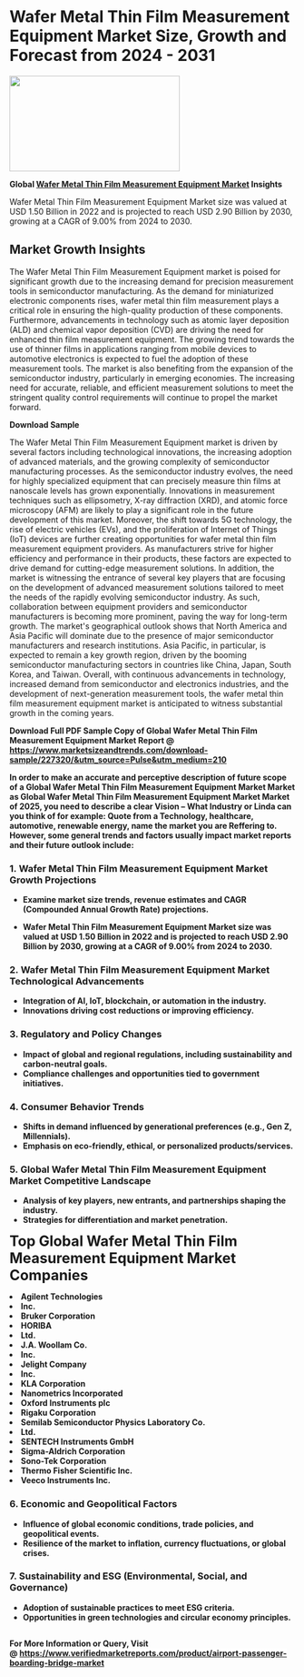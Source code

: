 <H1>Wafer Metal Thin Film Measurement Equipment Market Size, Growth and Forecast from 2024 - 2031</H1><img class="aligncenter size-medium wp-image-584254" src="https://thirdeyenews.in/wp-content/uploads/2024/09/Global-Market-Research-300x168.jpeg" alt="" width="300" height="168" /><p><strong>Global&nbsp;<a href="https://www.marketsizeandtrends.com/download-sample/227320/&amp;utm_source=Pulse&amp;utm_medium=210">Wafer Metal Thin Film Measurement Equipment Market</a> Insights</strong></p><p>Wafer Metal Thin Film Measurement Equipment Market size was valued at USD 1.50 Billion in 2022 and is projected to reach USD 2.90 Billion by 2030, growing at a CAGR of 9.00% from 2024 to 2030.</p><p><h2>Market Growth Insights</h2> The Wafer Metal Thin Film Measurement Equipment market is poised for significant growth due to the increasing demand for precision measurement tools in semiconductor manufacturing. As the demand for miniaturized electronic components rises, wafer metal thin film measurement plays a critical role in ensuring the high-quality production of these components. Furthermore, advancements in technology such as atomic layer deposition (ALD) and chemical vapor deposition (CVD) are driving the need for enhanced thin film measurement equipment. The growing trend towards the use of thinner films in applications ranging from mobile devices to automotive electronics is expected to fuel the adoption of these measurement tools. The market is also benefiting from the expansion of the semiconductor industry, particularly in emerging economies. The increasing need for accurate, reliable, and efficient measurement solutions to meet the stringent quality control requirements will continue to propel the market forward. <p><strong>Download Sample</strong></p> <p>The Wafer Metal Thin Film Measurement Equipment market is driven by several factors including technological innovations, the increasing adoption of advanced materials, and the growing complexity of semiconductor manufacturing processes. As the semiconductor industry evolves, the need for highly specialized equipment that can precisely measure thin films at nanoscale levels has grown exponentially. Innovations in measurement techniques such as ellipsometry, X-ray diffraction (XRD), and atomic force microscopy (AFM) are likely to play a significant role in the future development of this market. Moreover, the shift towards 5G technology, the rise of electric vehicles (EVs), and the proliferation of Internet of Things (IoT) devices are further creating opportunities for wafer metal thin film measurement equipment providers. As manufacturers strive for higher efficiency and performance in their products, these factors are expected to drive demand for cutting-edge measurement solutions. In addition, the market is witnessing the entrance of several key players that are focusing on the development of advanced measurement solutions tailored to meet the needs of the rapidly evolving semiconductor industry. As such, collaboration between equipment providers and semiconductor manufacturers is becoming more prominent, paving the way for long-term growth. The market's geographical outlook shows that North America and Asia Pacific will dominate due to the presence of major semiconductor manufacturers and research institutions. Asia Pacific, in particular, is expected to remain a key growth region, driven by the booming semiconductor manufacturing sectors in countries like China, Japan, South Korea, and Taiwan. Overall, with continuous advancements in technology, increased demand from semiconductor and electronics industries, and the development of next-generation measurement tools, the wafer metal thin film measurement equipment market is anticipated to witness substantial growth in the coming years. <p><strong></p><p><span class=""><strong>Download Full PDF Sample Copy of Global Wafer Metal Thin Film Measurement Equipment Market Report</strong> @ <a href="https://www.marketsizeandtrends.com/download-sample/227320/&amp;utm_source=Pulse&amp;utm_medium=210" target="_blank">https://www.marketsizeandtrends.com/download-sample/227320/&amp;utm_source=Pulse&amp;utm_medium=210</a></span></p><p>In order to make an accurate and perceptive description of future scope of a Global&nbsp;Wafer Metal Thin Film Measurement Equipment Market Market as Global&nbsp;Wafer Metal Thin Film Measurement Equipment Market Market of 2025, you need to describe a clear Vision &ndash; What Industry or Linda can you think of for example: Quote from a Technology, healthcare, automotive, renewable energy, name the market you are Reffering to. However, some general trends and factors usually impact market reports and their future outlook include:</p><h3>1.&nbsp;<strong>Wafer Metal Thin Film Measurement Equipment Market Growth Projections</strong></h3><ul><li>Examine market size trends, revenue estimates and CAGR (Compounded Annual Growth Rate) projections.</li><li><p>Wafer Metal Thin Film Measurement Equipment Market size was valued at USD 1.50 Billion in 2022 and is projected to reach USD 2.90 Billion by 2030, growing at a CAGR of 9.00% from 2024 to 2030.</p></li></ul><h3>2.&nbsp;<strong>Wafer Metal Thin Film Measurement Equipment Market Technological Advancements</strong></h3><ul><li>Integration of AI, IoT, blockchain, or automation in the industry.</li><li>Innovations driving cost reductions or improving efficiency.</li></ul><h3>3.&nbsp;<strong>Regulatory and Policy Changes</strong></h3><ul><li>Impact of global and regional regulations, including sustainability and carbon-neutral goals.</li><li>Compliance challenges and opportunities tied to government initiatives.</li></ul><h3>4.&nbsp;<strong>Consumer Behavior Trends</strong></h3><ul><li>Shifts in demand influenced by generational preferences (e.g., Gen Z, Millennials).</li><li>Emphasis on eco-friendly, ethical, or personalized products/services.</li></ul><h3>5.&nbsp;<strong>Global Wafer Metal Thin Film Measurement Equipment Market Competitive Landscape</strong></h3><ul><li>Analysis of key players, new entrants, and partnerships shaping the industry.</li><li>Strategies for differentiation and market penetration.</li></ul><p data-pm-slice="1 1 []"><span style="color: inherit; font-family: inherit; font-size: 25px;">Top Global Wafer Metal Thin Film Measurement Equipment Market Companies</span></p><div class="" data-test-id=""><p><li>Agilent Technologies</li><li> Inc.</li><li> Bruker Corporation</li><li> HORIBA</li><li> Ltd.</li><li> J.A. Woollam Co.</li><li> Inc.</li><li> Jelight Company</li><li> Inc.</li><li> KLA Corporation</li><li> Nanometrics Incorporated</li><li> Oxford Instruments plc</li><li> Rigaku Corporation</li><li> Semilab Semiconductor Physics Laboratory Co.</li><li> Ltd.</li><li> SENTECH Instruments GmbH</li><li> Sigma-Aldrich Corporation</li><li> Sono-Tek Corporation</li><li> Thermo Fisher Scientific Inc.</li><li> Veeco Instruments Inc.</li></p></div><h3>6.&nbsp;<strong>Economic and Geopolitical Factors</strong></h3><ul><li>Influence of global economic conditions, trade policies, and geopolitical events.</li><li>Resilience of the market to inflation, currency fluctuations, or global crises.</li></ul><h3>7.&nbsp;<strong>Sustainability and ESG (Environmental, Social, and Governance)</strong></h3><ul><li>Adoption of sustainable practices to meet ESG criteria.</li><li>Opportunities in green technologies and circular economy principles.</li></ul><h2><strong style="font-size: 14px;">For More Information or Query, Visit @&nbsp;</strong><a style="background-color: #ffffff; font-size: 14px;" href="https://www.marketsizeandtrends.com/report/wafer-metal-thin-film-measurement-equipment-market/" target="_blank">https://www.verifiedmarketreports.com/product/airport-passenger-boarding-bridge-market</a></h2>

